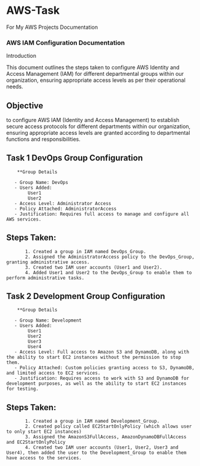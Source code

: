 # AWS-Task

For My AWS Projects Documentation

### AWS IAM Configuration Documentation

Introduction

This document outlines the steps taken to configure AWS Identity and Access Management (IAM) for different departmental groups within our organization, ensuring appropriate access levels as per their operational needs.

## Objective

to configure AWS IAM (Identity and Access Management) to establish secure access protocols for different departments within our organization, ensuring appropriate access levels are granted according to departmental functions and responsibilities.


## Task 1 DevOps Group Configuration
         
        **Group Details
 
       - Group Name: DevOps
       - Users Added:
            User1
            User2
       - Access Level: Administrator Access
       - Policy Attached: AdministratorAccess
       - Justification: Requires full access to manage and configure all AWS services.

 ## Steps Taken:

           1. Created a group in IAM named DevOps_Group.
           2. Assigned the AdministratorAccess policy to the DevOps_Group, granting administrative access.
           3. Created two IAM user accounts (User1 and User2).
           4. Added User1 and User2 to the DevOps_Group to enable them to perform administrative tasks.

## Task 2 Development Group Configuration
         
        **Group Details
 
       - Group Name: Development
       - Users Added:
            User1
            User2
            User3
            User4
       - Access Level: Full access to Amazon S3 and DynamoDB, along with the ability to start EC2 instances without the permission to stop them.
       - Policy Attached: Custom policies granting access to S3, DynamoDB, and limited access to EC2 services.
       - Justification: Requires access to work with S3 and DynamoDB for development purposes, as well as the ability to start EC2 instances for testing.

 ## Steps Taken:

           1. Created a group in IAM named Development_Group.
           2. Created policy called EC2StartOnlyPolicy (which allows user to only start EC2 instances)
           3. Assigned the AmazonS3FullAccess, AmazonDynamoDBFullAccess and EC2StartOnlyPolicy
           4. Created two IAM user accounts (User1, User2, User3 and User4), then added the user to the Development_Group to enable them have access to the services. 
          
           

